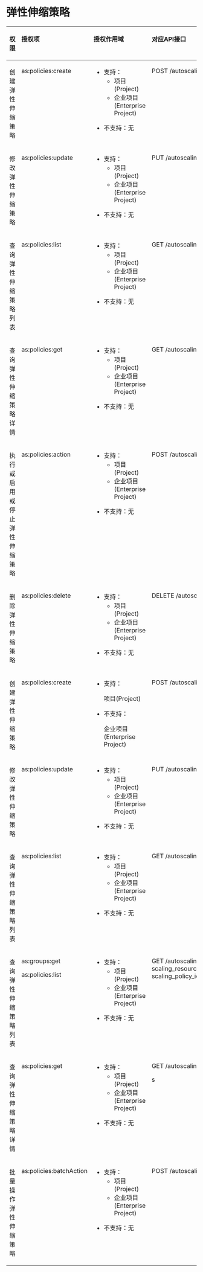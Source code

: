 # 弹性伸缩策略<a name="zh-cn_topic_0120434956"></a>

<a name="table1169817313568"></a>
<table><thead align="left"><tr id="row1669883115561"><th class="cellrowborder" valign="top" width="18.57%" id="mcps1.1.5.1.1"><p id="p57088391710"><a name="p57088391710"></a><a name="p57088391710"></a>权限</p>
</th>
<th class="cellrowborder" valign="top" width="19.18%" id="mcps1.1.5.1.2"><p id="p17522185717013"><a name="p17522185717013"></a><a name="p17522185717013"></a>授权项</p>
</th>
<th class="cellrowborder" valign="top" width="27.029999999999998%" id="mcps1.1.5.1.3"><p id="p36609120137"><a name="p36609120137"></a><a name="p36609120137"></a>授权作用域</p>
</th>
<th class="cellrowborder" valign="top" width="35.22%" id="mcps1.1.5.1.4"><p id="p9124185916617"><a name="p9124185916617"></a><a name="p9124185916617"></a>对应API接口</p>
</th>
</tr>
</thead>
<tbody><tr id="row126986314564"><td class="cellrowborder" valign="top" width="18.57%" headers="mcps1.1.5.1.1 "><p id="p124818817137"><a name="p124818817137"></a><a name="p124818817137"></a>创建弹性伸缩策略</p>
</td>
<td class="cellrowborder" valign="top" width="19.18%" headers="mcps1.1.5.1.2 "><p id="p569833155616"><a name="p569833155616"></a><a name="p569833155616"></a>as:policies:create</p>
</td>
<td class="cellrowborder" valign="top" width="27.029999999999998%" headers="mcps1.1.5.1.3 "><a name="ul19673454131111"></a><a name="ul19673454131111"></a><ul id="ul19673454131111"><li>支持：<a name="ul1467414544117"></a><a name="ul1467414544117"></a><ul id="ul1467414544117"><li>项目(Project)</li><li>企业项目(Enterprise Project)</li></ul>
</li></ul>
<a name="ul166751547118"></a><a name="ul166751547118"></a><ul id="ul166751547118"><li>不支持：无</li></ul>
</td>
<td class="cellrowborder" valign="top" width="35.22%" headers="mcps1.1.5.1.4 "><p id="p11698931175612"><a name="p11698931175612"></a><a name="p11698931175612"></a>POST /autoscaling-api/v1/{project_id}/scaling_policy</p>
</td>
</tr>
<tr id="row14698163120569"><td class="cellrowborder" valign="top" width="18.57%" headers="mcps1.1.5.1.1 "><p id="p132487814137"><a name="p132487814137"></a><a name="p132487814137"></a>修改弹性伸缩策略</p>
</td>
<td class="cellrowborder" valign="top" width="19.18%" headers="mcps1.1.5.1.2 "><p id="p669819314569"><a name="p669819314569"></a><a name="p669819314569"></a>as:policies:update</p>
</td>
<td class="cellrowborder" valign="top" width="27.029999999999998%" headers="mcps1.1.5.1.3 "><a name="ul0561951161513"></a><a name="ul0561951161513"></a><ul id="ul0561951161513"><li>支持：<a name="ul135825117154"></a><a name="ul135825117154"></a><ul id="ul135825117154"><li>项目(Project)</li><li>企业项目(Enterprise Project)</li></ul>
</li></ul>
<a name="ul2601351121518"></a><a name="ul2601351121518"></a><ul id="ul2601351121518"><li>不支持：无</li></ul>
</td>
<td class="cellrowborder" valign="top" width="35.22%" headers="mcps1.1.5.1.4 "><p id="p86986312569"><a name="p86986312569"></a><a name="p86986312569"></a>PUT /autoscaling-api/v1/{project_id}/scaling_policy/{scaling_policy_id}</p>
</td>
</tr>
<tr id="row1069863195615"><td class="cellrowborder" valign="top" width="18.57%" headers="mcps1.1.5.1.1 "><p id="p824813812135"><a name="p824813812135"></a><a name="p824813812135"></a>查询弹性伸缩策略列表</p>
</td>
<td class="cellrowborder" valign="top" width="19.18%" headers="mcps1.1.5.1.2 "><p id="p1269893119568"><a name="p1269893119568"></a><a name="p1269893119568"></a>as:policies:list</p>
</td>
<td class="cellrowborder" valign="top" width="27.029999999999998%" headers="mcps1.1.5.1.3 "><a name="ul97965417158"></a><a name="ul97965417158"></a><ul id="ul97965417158"><li>支持：<a name="ul1881195410154"></a><a name="ul1881195410154"></a><ul id="ul1881195410154"><li>项目(Project)</li><li>企业项目(Enterprise Project)</li></ul>
</li></ul>
<a name="ul1584754161519"></a><a name="ul1584754161519"></a><ul id="ul1584754161519"><li>不支持：无</li></ul>
</td>
<td class="cellrowborder" valign="top" width="35.22%" headers="mcps1.1.5.1.4 "><p id="p20698731115613"><a name="p20698731115613"></a><a name="p20698731115613"></a>GET /autoscaling-api/v1/{project_id}/scaling_policy/{scaling_group_id}/list</p>
</td>
</tr>
<tr id="row369863111566"><td class="cellrowborder" valign="top" width="18.57%" headers="mcps1.1.5.1.1 "><p id="p12248158151311"><a name="p12248158151311"></a><a name="p12248158151311"></a>查询弹性伸缩策略详情</p>
</td>
<td class="cellrowborder" valign="top" width="19.18%" headers="mcps1.1.5.1.2 "><p id="p8698183135619"><a name="p8698183135619"></a><a name="p8698183135619"></a>as:policies:get</p>
</td>
<td class="cellrowborder" valign="top" width="27.029999999999998%" headers="mcps1.1.5.1.3 "><a name="ul1791955521519"></a><a name="ul1791955521519"></a><ul id="ul1791955521519"><li>支持：<a name="ul69213551159"></a><a name="ul69213551159"></a><ul id="ul69213551159"><li>项目(Project)</li><li>企业项目(Enterprise Project)</li></ul>
</li></ul>
<a name="ul59241555191513"></a><a name="ul59241555191513"></a><ul id="ul59241555191513"><li>不支持：无</li></ul>
</td>
<td class="cellrowborder" valign="top" width="35.22%" headers="mcps1.1.5.1.4 "><p id="p106981631175618"><a name="p106981631175618"></a><a name="p106981631175618"></a>GET /autoscaling-api/v1/{project_id}/scaling_policy/{scaling_policy_id}</p>
</td>
</tr>
<tr id="row1269843120568"><td class="cellrowborder" valign="top" width="18.57%" headers="mcps1.1.5.1.1 "><p id="p1124819851317"><a name="p1124819851317"></a><a name="p1124819851317"></a>执行或启用或停止弹性伸缩策略</p>
</td>
<td class="cellrowborder" valign="top" width="19.18%" headers="mcps1.1.5.1.2 "><p id="p2069813165620"><a name="p2069813165620"></a><a name="p2069813165620"></a>as:policies:action</p>
</td>
<td class="cellrowborder" valign="top" width="27.029999999999998%" headers="mcps1.1.5.1.3 "><a name="ul8389115813152"></a><a name="ul8389115813152"></a><ul id="ul8389115813152"><li>支持：<a name="ul6390155821518"></a><a name="ul6390155821518"></a><ul id="ul6390155821518"><li>项目(Project)</li><li>企业项目(Enterprise Project)</li></ul>
</li></ul>
<a name="ul4393158131519"></a><a name="ul4393158131519"></a><ul id="ul4393158131519"><li>不支持：无</li></ul>
</td>
<td class="cellrowborder" valign="top" width="35.22%" headers="mcps1.1.5.1.4 "><p id="p17698153111564"><a name="p17698153111564"></a><a name="p17698153111564"></a>POST /autoscaling-api/v1/{project_id}/scaling_policy/{scaling_policy_id}/action</p>
</td>
</tr>
<tr id="row3698431185616"><td class="cellrowborder" valign="top" width="18.57%" headers="mcps1.1.5.1.1 "><p id="p112496819132"><a name="p112496819132"></a><a name="p112496819132"></a>删除弹性伸缩策略</p>
</td>
<td class="cellrowborder" valign="top" width="19.18%" headers="mcps1.1.5.1.2 "><p id="p12698131195614"><a name="p12698131195614"></a><a name="p12698131195614"></a>as:policies:delete</p>
</td>
<td class="cellrowborder" valign="top" width="27.029999999999998%" headers="mcps1.1.5.1.3 "><a name="ul685881111620"></a><a name="ul685881111620"></a><ul id="ul685881111620"><li>支持：<a name="ul19859191121610"></a><a name="ul19859191121610"></a><ul id="ul19859191121610"><li>项目(Project)</li><li>企业项目(Enterprise Project)</li></ul>
</li></ul>
<a name="ul188621714161"></a><a name="ul188621714161"></a><ul id="ul188621714161"><li>不支持：无</li></ul>
</td>
<td class="cellrowborder" valign="top" width="35.22%" headers="mcps1.1.5.1.4 "><p id="p46981831205611"><a name="p46981831205611"></a><a name="p46981831205611"></a>DELETE /autoscaling-api/v1/{project_id}/scaling_policy/{scaling_policy_id}</p>
</td>
</tr>
<tr id="row1269873165613"><td class="cellrowborder" valign="top" width="18.57%" headers="mcps1.1.5.1.1 "><p id="p122493821312"><a name="p122493821312"></a><a name="p122493821312"></a>创建弹性伸缩策略</p>
</td>
<td class="cellrowborder" valign="top" width="19.18%" headers="mcps1.1.5.1.2 "><p id="p1869863111562"><a name="p1869863111562"></a><a name="p1869863111562"></a>as:policies:create</p>
</td>
<td class="cellrowborder" valign="top" width="27.029999999999998%" headers="mcps1.1.5.1.3 "><a name="ul1228018457215"></a><a name="ul1228018457215"></a><ul id="ul1228018457215"><li>支持：<p id="p1328194519210"><a name="p1328194519210"></a><a name="p1328194519210"></a>项目(Project)</p>
</li></ul>
<a name="ul1728210451429"></a><a name="ul1728210451429"></a><ul id="ul1728210451429"><li>不支持：<p id="p14284164515217"><a name="p14284164515217"></a><a name="p14284164515217"></a>企业项目(Enterprise Project)</p>
</li></ul>
</td>
<td class="cellrowborder" valign="top" width="35.22%" headers="mcps1.1.5.1.4 "><p id="p16698183111564"><a name="p16698183111564"></a><a name="p16698183111564"></a>POST /autoscaling-api/v2/{project_id}/scaling_policy</p>
</td>
</tr>
<tr id="row1569843113565"><td class="cellrowborder" valign="top" width="18.57%" headers="mcps1.1.5.1.1 "><p id="p4249781138"><a name="p4249781138"></a><a name="p4249781138"></a>修改弹性伸缩策略</p>
</td>
<td class="cellrowborder" valign="top" width="19.18%" headers="mcps1.1.5.1.2 "><p id="p1669883113567"><a name="p1669883113567"></a><a name="p1669883113567"></a>as:policies:update</p>
</td>
<td class="cellrowborder" valign="top" width="27.029999999999998%" headers="mcps1.1.5.1.3 "><a name="ul164564962918"></a><a name="ul164564962918"></a><ul id="ul164564962918"><li>支持：<a name="ul1646144932913"></a><a name="ul1646144932913"></a><ul id="ul1646144932913"><li>项目(Project)</li><li>企业项目(Enterprise Project)</li></ul>
</li></ul>
<a name="ul8650174912295"></a><a name="ul8650174912295"></a><ul id="ul8650174912295"><li>不支持：无</li></ul>
</td>
<td class="cellrowborder" valign="top" width="35.22%" headers="mcps1.1.5.1.4 "><p id="p186981331175620"><a name="p186981331175620"></a><a name="p186981331175620"></a>PUT /autoscaling-api/v2/{project_id}/scaling_policy/{scaling_policy_id}</p>
</td>
</tr>
<tr id="row3698631195614"><td class="cellrowborder" valign="top" width="18.57%" headers="mcps1.1.5.1.1 "><p id="p1124948161317"><a name="p1124948161317"></a><a name="p1124948161317"></a>查询弹性伸缩策略列表</p>
</td>
<td class="cellrowborder" valign="top" width="19.18%" headers="mcps1.1.5.1.2 "><p id="p196981031165619"><a name="p196981031165619"></a><a name="p196981031165619"></a>as:policies:list</p>
</td>
<td class="cellrowborder" valign="top" width="27.029999999999998%" headers="mcps1.1.5.1.3 "><a name="ul534265312918"></a><a name="ul534265312918"></a><ul id="ul534265312918"><li>支持：<a name="ul2344145382919"></a><a name="ul2344145382919"></a><ul id="ul2344145382919"><li>项目(Project)</li><li>企业项目(Enterprise Project)</li></ul>
</li></ul>
<a name="ul23519535291"></a><a name="ul23519535291"></a><ul id="ul23519535291"><li>不支持：无</li></ul>
</td>
<td class="cellrowborder" valign="top" width="35.22%" headers="mcps1.1.5.1.4 "><p id="p1969810318566"><a name="p1969810318566"></a><a name="p1969810318566"></a>GET /autoscaling-api/v2/{project_id}/scaling_policy/{scaling_resource_id}/list</p>
</td>
</tr>
<tr id="row1047211305165"><td class="cellrowborder" valign="top" width="18.57%" headers="mcps1.1.5.1.1 "><p id="p885514016169"><a name="p885514016169"></a><a name="p885514016169"></a>查询弹性伸缩策略列表</p>
</td>
<td class="cellrowborder" valign="top" width="19.18%" headers="mcps1.1.5.1.2 "><p id="p125127513217"><a name="p125127513217"></a><a name="p125127513217"></a>as:groups:get</p>
<p id="p138561040111617"><a name="p138561040111617"></a><a name="p138561040111617"></a>as:policies:list</p>
</td>
<td class="cellrowborder" valign="top" width="27.029999999999998%" headers="mcps1.1.5.1.3 "><a name="ul1888125611292"></a><a name="ul1888125611292"></a><ul id="ul1888125611292"><li>支持：<a name="ul0883195613294"></a><a name="ul0883195613294"></a><ul id="ul0883195613294"><li>项目(Project)</li><li>企业项目(Enterprise Project)</li></ul>
</li></ul>
<a name="ul118861056172919"></a><a name="ul118861056172919"></a><ul id="ul118861056172919"><li>不支持：无</li></ul>
</td>
<td class="cellrowborder" valign="top" width="35.22%" headers="mcps1.1.5.1.4 "><p id="p497022510534"><a name="p497022510534"></a><a name="p497022510534"></a>GET /autoscaling-api/v2/{project_id}/scaling_policy{? scaling_resource_id, scaling_resource_type ,scaling_policy_name, scaling_policy_id,scaling_policy_type,start_number,limit,sort_by,order,enterprise_project_id}</p>
</td>
</tr>
<tr id="row669853195615"><td class="cellrowborder" valign="top" width="18.57%" headers="mcps1.1.5.1.1 "><p id="p62494815132"><a name="p62494815132"></a><a name="p62494815132"></a>查询弹性伸缩策略详情</p>
</td>
<td class="cellrowborder" valign="top" width="19.18%" headers="mcps1.1.5.1.2 "><p id="p1169853145613"><a name="p1169853145613"></a><a name="p1169853145613"></a>as:policies:get</p>
</td>
<td class="cellrowborder" valign="top" width="27.029999999999998%" headers="mcps1.1.5.1.3 "><a name="ul1140330183014"></a><a name="ul1140330183014"></a><ul id="ul1140330183014"><li>支持：<a name="ul114070014306"></a><a name="ul114070014306"></a><ul id="ul114070014306"><li>项目(Project)</li><li>企业项目(Enterprise Project)</li></ul>
</li></ul>
<a name="ul18410160103010"></a><a name="ul18410160103010"></a><ul id="ul18410160103010"><li>不支持：无</li></ul>
</td>
<td class="cellrowborder" valign="top" width="35.22%" headers="mcps1.1.5.1.4 "><p id="p9698113115563"><a name="p9698113115563"></a><a name="p9698113115563"></a>GET /autoscaling-api/v2/{project_id}/scaling_policy/{scaling_policy_id}</p>
<p id="p83161735163419"><a name="p83161735163419"></a><a name="p83161735163419"></a>s</p>
</td>
</tr>
<tr id="row56513461142"><td class="cellrowborder" valign="top" width="18.57%" headers="mcps1.1.5.1.1 "><p id="p72491587135"><a name="p72491587135"></a><a name="p72491587135"></a>批量操作弹性伸缩策略</p>
</td>
<td class="cellrowborder" valign="top" width="19.18%" headers="mcps1.1.5.1.2 "><p id="p265184619417"><a name="p265184619417"></a><a name="p265184619417"></a>as:policies:batchAction</p>
</td>
<td class="cellrowborder" valign="top" width="27.029999999999998%" headers="mcps1.1.5.1.3 "><a name="ul1964063113014"></a><a name="ul1964063113014"></a><ul id="ul1964063113014"><li>支持：<a name="ul3642183173016"></a><a name="ul3642183173016"></a><ul id="ul3642183173016"><li>项目(Project)</li><li>企业项目(Enterprise Project)</li></ul>
</li></ul>
<a name="ul1064683183014"></a><a name="ul1064683183014"></a><ul id="ul1064683183014"><li>不支持：无</li></ul>
</td>
<td class="cellrowborder" valign="top" width="35.22%" headers="mcps1.1.5.1.4 "><p id="p665115468416"><a name="p665115468416"></a><a name="p665115468416"></a>POST /autoscaling-api/v1/{project_id}/scaling_policies/action</p>
</td>
</tr>
</tbody>
</table>

